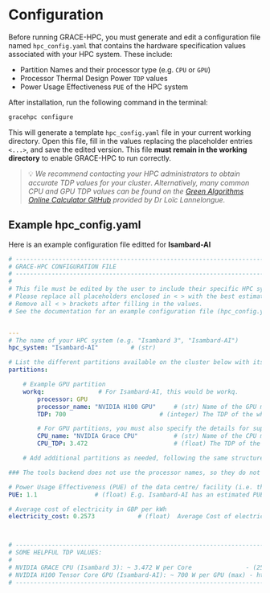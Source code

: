 # Configuration

Before running GRACE-HPC, you must generate and edit a configuration file named `hpc_config.yaml` that contains the hardware specification values 
associated with your HPC system. These include:

- Partition Names and their processor type (e.g. `CPU` or `GPU`)
- Processor Thermal Design Power `TDP` values 
- Power Usage Effectiveness `PUE` of the HPC system

After installation, run the following command in the terminal:

```bash 
gracehpc configure
```

This will generate a template `hpc_config.yaml` file in your current working directory.
Open this file, fill in the values replacing the placeholder entries `<...>`, and save the edited version.
This file **must remain in the working directory** to enable GRACE-HPC to run correctly.


> 💡 *We recommend contacting your HPC administrators to obtain accurate TDP values for your cluster*.
> *Alternatively, many common CPU and GPU TDP values can be found on the [Green Algorithms Online Calculator GitHub](https://github.com/GreenAlgorithms/green-algorithms-tool/tree/master/data/latest) provided by Dr Loïc Lannelongue.*


## Example hpc_config.yaml

Here is an example configuration file editted for **Isambard-AI**

```yaml
# ----------------------------------------------------------------------------------------------------------------
# GRACE-HPC CONFIGURATION FILE
# ----------------------------------------------------------------------------------------------------------------
#
# This file must be edited by the user to include their specific HPC system details before using the GRACE-HPC tool.
# Please replace all placeholders enclosed in < > with the best estimates for your HPC cluster specifications (e.g. Isambard 3, Isambard-AI etc...)
# Remove all < > brackets after filling in the values.
# See the documentation for an example configuration file (hpc_config.yaml) with the correct format.


---
# The name of your HPC system (e.g. "Isambard 3", "Isambard-AI")
hpc_system: "Isambard-AI"         # (str)

# List the different partitions available on the cluster below with its hardware details (or at least the one you want to use)
partitions:                         

    # Example GPU partition 
    workq:               # For Isambard-AI, this would be workq.
        processor: GPU             
        processor_name: "NVIDIA H100 GPU"     # (str) Name of the GPU model. E.g. "NVIDIA H100 Tensor Core GPU"
        TDP: 700                          # (integer) The TDP of the whole GPU in watts.

        # For GPU partitions, you must also specify the details for supporting CPUs
        CPU_name: "NVIDIA Grace CPU"          # (str) Name of the CPU model 
        CPU_TDP: 3.472                        # (float) The TDP of the CPU per core in Watts.

    # Add additional partitions as needed, following the same structure as above.

### The tools backend does not use the processor names, so they do not affect the calculations.

# Power Usage Effectiveness (PUE) of the data centre/ facility (i.e. the data centre overhead)
PUE: 1.1                # (float) E.g. Isambard-AI has an estimated PUE of 1.1

# Average cost of electricity in GBP per kWh 
electricity_cost: 0.2573            # (float)  Average Cost of electricity in the UK (0.2573 GBP/kWh) - July 2025 - https://www.ofgem.gov.uk/information-consumers/energy-advice-households/energy-price-cap



# ----------------------------------------------------------------------------------------------------------------
# SOME HELPFUL TDP VALUES:
#
# NVIDIA GRACE CPU (Isambard 3): ~ 3.472 W per Core               - (250 W/ 72 cores) https://resources.nvidia.com/en-us-grace-cpu/data-center-datasheet?ncid=no-ncid
# NVIDIA H100 Tensor Core GPU (Isambard-AI): ~ 700 W per GPU (max) - https://resources.nvidia.com/en-us-hopper-architecture/nvidia-tensor-core-gpu-datasheet?ncid=no-ncid
# ----------------------------------------------------------------------------------------------------------------
```